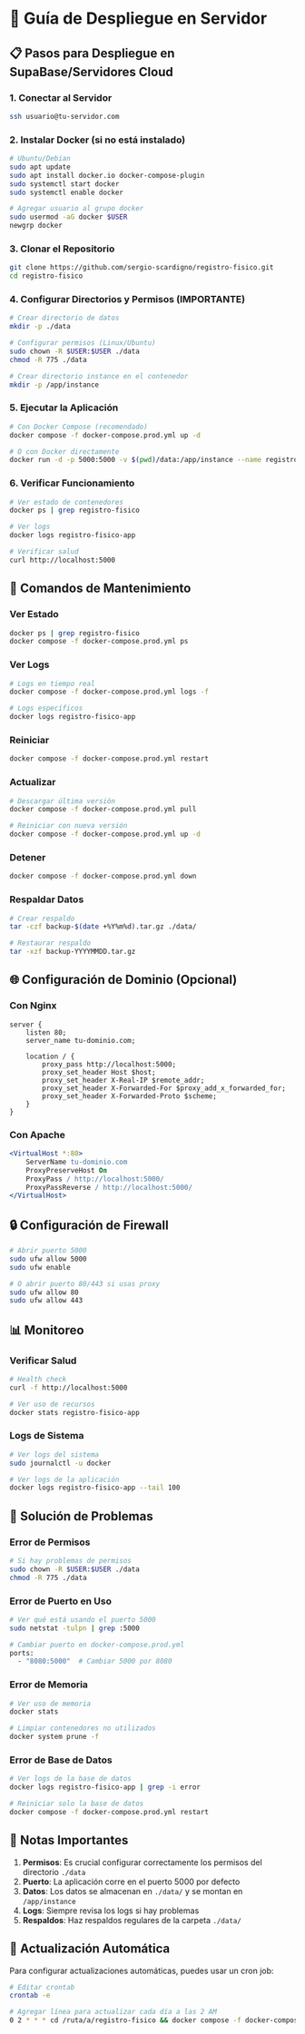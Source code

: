 # 🚀 Guía de Despliegue en Servidor

## 📋 Pasos para Despliegue en SupaBase/Servidores Cloud

### 1. Conectar al Servidor
```bash
ssh usuario@tu-servidor.com
```

### 2. Instalar Docker (si no está instalado)
```bash
# Ubuntu/Debian
sudo apt update
sudo apt install docker.io docker-compose-plugin
sudo systemctl start docker
sudo systemctl enable docker

# Agregar usuario al grupo docker
sudo usermod -aG docker $USER
newgrp docker
```

### 3. Clonar el Repositorio
```bash
git clone https://github.com/sergio-scardigno/registro-fisico.git
cd registro-fisico
```

### 4. Configurar Directorios y Permisos (IMPORTANTE)
```bash
# Crear directorio de datos
mkdir -p ./data

# Configurar permisos (Linux/Ubuntu)
sudo chown -R $USER:$USER ./data
chmod -R 775 ./data

# Crear directorio instance en el contenedor
mkdir -p /app/instance
```

### 5. Ejecutar la Aplicación
```bash
# Con Docker Compose (recomendado)
docker compose -f docker-compose.prod.yml up -d

# O con Docker directamente
docker run -d -p 5000:5000 -v $(pwd)/data:/app/instance --name registro-fisico sergioscardigno82/registro-fisico:latest
```

### 6. Verificar Funcionamiento
```bash
# Ver estado de contenedores
docker ps | grep registro-fisico

# Ver logs
docker logs registro-fisico-app

# Verificar salud
curl http://localhost:5000
```

## 🔧 Comandos de Mantenimiento

### Ver Estado
```bash
docker ps | grep registro-fisico
docker compose -f docker-compose.prod.yml ps
```

### Ver Logs
```bash
# Logs en tiempo real
docker compose -f docker-compose.prod.yml logs -f

# Logs específicos
docker logs registro-fisico-app
```

### Reiniciar
```bash
docker compose -f docker-compose.prod.yml restart
```

### Actualizar
```bash
# Descargar última versión
docker compose -f docker-compose.prod.yml pull

# Reiniciar con nueva versión
docker compose -f docker-compose.prod.yml up -d
```

### Detener
```bash
docker compose -f docker-compose.prod.yml down
```

### Respaldar Datos
```bash
# Crear respaldo
tar -czf backup-$(date +%Y%m%d).tar.gz ./data/

# Restaurar respaldo
tar -xzf backup-YYYYMMDD.tar.gz
```

## 🌐 Configuración de Dominio (Opcional)

### Con Nginx
```nginx
server {
    listen 80;
    server_name tu-dominio.com;
    
    location / {
        proxy_pass http://localhost:5000;
        proxy_set_header Host $host;
        proxy_set_header X-Real-IP $remote_addr;
        proxy_set_header X-Forwarded-For $proxy_add_x_forwarded_for;
        proxy_set_header X-Forwarded-Proto $scheme;
    }
}
```

### Con Apache
```apache
<VirtualHost *:80>
    ServerName tu-dominio.com
    ProxyPreserveHost On
    ProxyPass / http://localhost:5000/
    ProxyPassReverse / http://localhost:5000/
</VirtualHost>
```

## 🔒 Configuración de Firewall

```bash
# Abrir puerto 5000
sudo ufw allow 5000
sudo ufw enable

# O abrir puerto 80/443 si usas proxy
sudo ufw allow 80
sudo ufw allow 443
```

## 📊 Monitoreo

### Verificar Salud
```bash
# Health check
curl -f http://localhost:5000

# Ver uso de recursos
docker stats registro-fisico-app
```

### Logs de Sistema
```bash
# Ver logs del sistema
sudo journalctl -u docker

# Ver logs de la aplicación
docker logs registro-fisico-app --tail 100
```

## 🚨 Solución de Problemas

### Error de Permisos
```bash
# Si hay problemas de permisos
sudo chown -R $USER:$USER ./data
chmod -R 775 ./data
```

### Error de Puerto en Uso
```bash
# Ver qué está usando el puerto 5000
sudo netstat -tulpn | grep :5000

# Cambiar puerto en docker-compose.prod.yml
ports:
  - "8080:5000"  # Cambiar 5000 por 8080
```

### Error de Memoria
```bash
# Ver uso de memoria
docker stats

# Limpiar contenedores no utilizados
docker system prune -f
```

### Error de Base de Datos
```bash
# Ver logs de la base de datos
docker logs registro-fisico-app | grep -i error

# Reiniciar solo la base de datos
docker compose -f docker-compose.prod.yml restart
```

## 📝 Notas Importantes

1. **Permisos**: Es crucial configurar correctamente los permisos del directorio `./data`
2. **Puerto**: La aplicación corre en el puerto 5000 por defecto
3. **Datos**: Los datos se almacenan en `./data/` y se montan en `/app/instance`
4. **Logs**: Siempre revisa los logs si hay problemas
5. **Respaldos**: Haz respaldos regulares de la carpeta `./data/`

## 🔄 Actualización Automática

Para configurar actualizaciones automáticas, puedes usar un cron job:

```bash
# Editar crontab
crontab -e

# Agregar línea para actualizar cada día a las 2 AM
0 2 * * * cd /ruta/a/registro-fisico && docker compose -f docker-compose.prod.yml pull && docker compose -f docker-compose.prod.yml up -d
```
